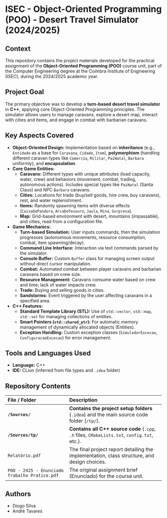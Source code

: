 # ISEC - Object-Oriented Programming (POO) - Desert Travel Simulator (2024/2025)

## Context

This repository contains the project materials developed for the practical assignment of the **Object-Oriented Programming (POO)** course unit, part of the Computer Engineering degree at the Coimbra Institute of Engineering (ISEC), during the 2024/2025 academic year.

## Project Goal

The primary objective was to develop a **turn-based desert travel simulator** in **C++**, applying core Object-Oriented Programming principles. The simulator allows users to manage caravans, explore a desert map, interact with cities and items, and engage in combat with barbarian caravans.

## Key Aspects Covered

* **Object-Oriented Design:** Implementation based on **inheritance** (e.g., `Entidade` as a base for `Caravana`, `Cidade`, `Item`), **polymorphism** (handling different caravan types like `Comercio`, `Militar`, `PaiNatal`, `Barbara` uniformly), and **encapsulation**.
* **Core Game Entities:**
    * **Caravans:** Different types with unique attributes (load capacity, water, crew) and behaviors (movement, combat, trading, autonomous actions). Includes special types like `PaiNatal` (Santa Claus) and NPC `Barbara` caravans.
    * **Cities:** Locations for trade (buy/sell goods, hire crew, buy caravans), rest, and water replenishment.
    * **Items:** Randomly spawning items with diverse effects (`CaixaDePandora`, `ArcaDoTesouro`, `Jaula`, `Mina`, `Surpresa`).
    * **Map:** Grid-based environment with desert, mountains (impassable), and cities, read from a configuration file.
* **Game Mechanics:**
    * **Turn-based Simulation:** User inputs commands, then the simulation progresses (autonomous movements, resource consumption, combat, item spawning/decay).
    * **Command Line Interface:** Interaction via text commands parsed by the simulator.
    * **Console Buffer:** Custom `Buffer` class for managing screen output without direct cursor manipulation.
    * **Combat:** Automated combat between player caravans and barbarian caravans based on crew size.
    * **Resource Management:** Caravans consume water based on crew and time; lack of water impacts crew.
    * **Trade:** Buying and selling goods in cities.
    * **Sandstorms:** Event triggered by the user affecting caravans in a specified area.
* **C++ Features:**
    * **Standard Template Library (STL):** Use of `std::vector`, `std::map`, `std::set` for managing collections of entities.
    * **Smart Pointers (`std::shared_ptr`):** For automatic memory management of dynamically allocated objects (Entities).
    * **Exception Handling:** Custom exception classes (`SimuladorExcecao`, `ConfiguracaoExcecao`) for error management.

## Tools and Languages Used

* **Language:** C++
* **IDE:** CLion (inferred from file types and `.idea` folder)

## Repository Contents

| File / Folder              | Description                                                                                                                                  |
| :------------------------- | :------------------------------------------------------------------------------------------------------------------------------------------- |
| **`/Sources/`** | **Contains the project setup folders** (`.idea`) and the main source code folder (`/tp/`).                                                    |
| **`/Sources/tp/`** | **Contains all C++ source code** (`.cpp`, `.h` files, `CMakeLists.txt`, `config.txt`, etc.).                                                            |
| `Relatório.pdf`            | The final project report detailing the implementation, class structure, and design choices.                                                 |
| `POO - 2425 - Enunciado Trabalho Pratico.pdf` | The original assignment brief (Enunciado) for the course unit.                                                                |

## Authors

* Diogo Silva
* André Tavares
